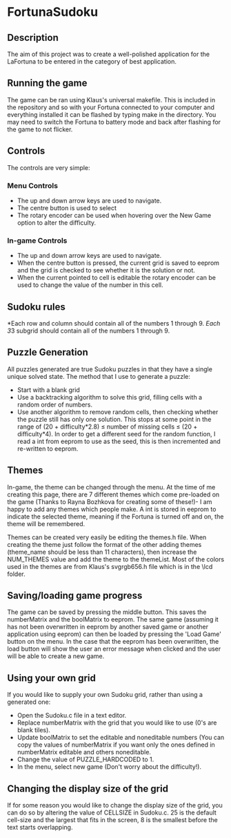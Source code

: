 # FortunaSudoku

## Description
The aim of this project was to create a well-polished application for the LaFortuna to be entered in the category of best application.

## Running the game
The game can be ran using Klaus's universal makefile. This is included in the repository and so with your Fortuna connected to your computer and everything installed it can be flashed by typing make in the directory. 
You may need to switch the Fortuna to battery mode and back after flashing for the game to not flicker.

## Controls
The controls are very simple:
### Menu Controls
* The up and down arrow keys are used to navigate.
* The centre button is used to select
* The rotary encoder can be used when hovering over the New Game option to alter the difficulty.

### In-game Controls
* The up and down arrow keys are used to navigate.
* When the centre button is pressed, the current grid is saved to eeprom and the grid is checked to see whether it is the solution or not.
* When the current pointed to cell is editable the rotary encoder can be used to change the value of the number in this cell.

## Sudoku rules
*Each row and column should contain all of the numbers 1 through 9.
*Each 3*3 subgrid should contain all of the numbers 1 through 9.

## Puzzle Generation
All puzzles generated are true Sudoku puzzles in that they have a single unique solved state.
The method that I use to generate a puzzle:
* Start with a blank grid
* Use a backtracking algorithm to solve this grid, filling cells with a random order of numbers.
* Use another algorithm to remove random cells, then checking whether the puzzle still has only one solution. This stops at some point in the range of (20 + difficulty\*2.8) ≤ number of missing cells ≤ (20 + difficulty\*4).
In order to get a different seed for the random function, I read a int from eeprom to use as the seed, this is then incremented and re-written to eeprom.

## Themes
In-game, the theme can be changed through the menu. At the time of me creating this page, there are 7 different themes which come pre-loaded on the game (Thanks to Rayna Bozhkova for creating some of these!)- I am happy to add any themes which people make.
A int is stored in eeprom to indicate the selected theme, meaning if the Fortuna is turned off and on, the theme will be remembered.

Themes can be created very easily be editing the themes.h file.
When creating the theme just follow the format of the other adding themes (theme_name should be less than 11 characters), then increase the NUM_THEMES value and add the theme to the themeList.
Most of the colors used in the themes are from Klaus's svgrgb656.h file which is in the \lcd folder.

## Saving/loading game progress
The game can be saved by pressing the middle button. This saves the numberMatrix and the boolMatrix to eeprom. 
The same game (assuming it has not been overwritten in eeprom by another saved game or another application using eeprom) can then be loaded by pressing the 'Load Game' button on the menu.
In the case that the eeprom has been overwritten, the load button will show the user an error message when clicked and the user will be able to create a new game.

## Using your own grid
If you would like to supply your own Sudoku grid, rather than using a generated one:
* Open the Sudoku.c file in a text editor.
* Replace numberMatrix with the grid that you would like to use (0's are blank tiles).
* Update boolMatrix to set the editable and noneditable numbers (You can copy the values of numberMatrix if you want only the ones defined in numberMatrix editable and others noneditable.
* Change the value of PUZZLE_HARDCODED to 1.
* In the menu, select new game (Don't worry about the difficulty!).

## Changing the display size of the grid
If for some reason you would like to change the display size of the grid, you can do so by altering the value of CELLSIZE in Sudoku.c.
25 is the default cell-size and the largest that fits in the screen, 8 is the smallest before the text starts overlapping.
